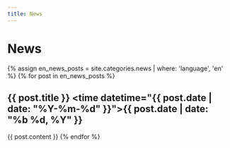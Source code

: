 ```yaml
---
title: News
---
```

# News

{% assign en_news_posts = site.categories.news | where: 'language', 'en' %}
{% for post in en_news_posts %}
## {{ post.title }} <time datetime="{{ post.date | date: "%Y-%m-%d" }}">{{ post.date | date: "%b %d, %Y" }}</time>

{{ post.content }}
{% endfor %}
